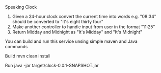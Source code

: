 Speaking Clock

1. Given a 24-hour clock convert the current time into words e.g. "08:34" should be converted to "It's eight thirty four" 
2. Make another controller to handle input from user in the format “11:25”
3. Return Midday and Midnight as "It's Midday" and "It's Midnight"


You can build and run this service unsing simple maven and Java commands
 
  Build
    mvn clean install
	
  Run
    java -jar target\clock-0.0.1-SNAPSHOT.jar
